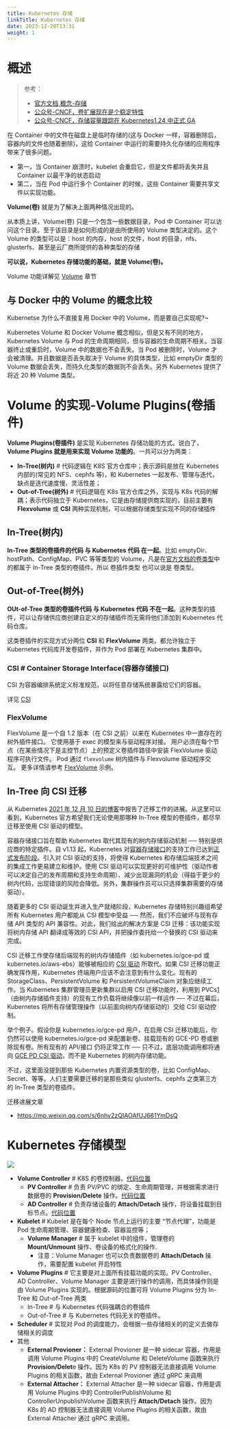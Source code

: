 ```yaml
---
title: Kubernetes 存储
linkTitle: Kubernetes 存储
date: 2023-12-20T13:31
weight: 1
---
```


# 概述

> 参考：
>
> - [官方文档,概念-存储](https://kubernetes.io/docs/concepts/storage/)
> - [公众号-CNCF，卷扩展现在是个稳定特性](https://mp.weixin.qq.com/s/hNR5XkMeZbDVInUOX_5MAg)
> - [公众号-CNCF，存储容量跟踪在 Kubernetes1.24 中正式 GA](https://mp.weixin.qq.com/s/EBghRVRQvnPSTf4YdCkp2w)

在 Container 中的文件在磁盘上是临时存储的(这与 Docker 一样，容器删除后，容器内的文件也随着删除)，这给 Container 中运行的需要持久化存储的应用程序带来了很多问题。

- 第一，当 Container 崩溃时，kubelet 会重启它，但是文件都将丢失并且 Container 以最干净的状态启动
- 第二，当在 Pod 中运行多个 Container 的时候，这些 Container 需要共享文件以实现功能。

**Volume(卷)** 就是为了解决上面两种情况出现的。

从本质上讲，Volume(卷) 只是一个包含一些数据目录，Pod 中 Container 可以访问这个目录。至于该目录是如何形成的是由所使用的 Volume 类型决定的。这个 Volume 的类型可以是：host 的内存，host 的文件，host 的目录，nfs、glusterfs、甚至是云厂商所提供的各种类型的存储

**可以说，Kubernetes 存储功能的基础，就是 Volume(卷)。**

Volume 功能详解见 [Volume](/docs/10.云原生/Kubernetes/Kubernetes%20存储/Volume/Volume.md) 章节

## 与 Docker 中的 Volume 的概念比较

Kubernetse 为什么不直接复用 Docker 中的 Volume，而是要自己实现呢?~

Kubernetes Volume 和 Docker Volume 概念相似，但是又有不同的地方，Kubernetes Volume 与 Pod 的生命周期相同，但与容器的生命周期不相关。当容器终止或重启时，Volume 中的数据也不会丢失。当 Pod 被删除时，Volume 才会被清理。并且数据是否丢失取决于 Volume 的具体类型，比如 emptyDir 类型的 Volume 数据会丢失，而持久化类型的数据则不会丢失。另外 Kubernetes 提供了将近 20 种 Volume 类型。

# Volume 的实现-Volume Plugins(卷插件)

**Volume Plugins(卷插件)** 是实现 Kubernetes 存储功能的方式。说白了，**Volume Plugins 就是用来实现 Volume 功能的**。一共可以分为两类：

- **In-Tree(树内)** # 代码逻辑在 K8S 官方仓库中；表示源码是放在 Kubernetes 内部的(常见的 NFS、cephfs 等)，和 Kubernetes 一起发布、管理与迭代，缺点是迭代速度慢、灵活性差；
- **Out-of-Tree(树外)** # 代码逻辑在 K8s 官方仓库之外，实现与 K8s 代码的解耦；表示代码独立于 Kubernetes，它是由存储提供商实现的，目前主要有 **Flexvolume** 或 **CSI** 两种实现机制，可以根据存储类型实现不同的存储插件

## In-Tree(树内)

**In-Tree 类型的卷插件的代码 与 Kubernetes 代码 在一起**。比如 emptyDir、hostPath、ConfigMap、PVC 等等类型的 Volume，凡是在[官方文档的卷类型](https://kubernetes.io/docs/concepts/storage/volumes/)中的都属于 In-Tree 类型的卷插件。所以 卷插件类型 也可以说是 卷类型。

## Out-of-Tree(树外)

**OUt-of-Tree 类型的卷插件代码 与 Kubernetes 代码 不在一起**。这种类型的插件，可以让存储供应商创建自定义的存储插件而无需将他们添加到 Kubernetes 代码仓库。

这类卷插件的实现方式分两位 **CSI** 和 **FlexVolume** 两类。都允许独立于 Kubernetes 代码库开发卷插件，并作为 Pod 部署在 Kubernetes 集群中。

### CSI # Container Storage Interface(容器存储接口)

CSI 为容器编排系统定义标准规范，以将任意存储系统暴露给它们的容器。

详见 [CSI](/docs/10.云原生/Kubernetes/Kubernetes%20存储/CSI/CSI.md)

### FlexVolume

FlexVolume 是一个自 1.2 版本（在 CSI 之前）以来在 Kubernetes 中一直存在的树外插件接口。 它使用基于 exec 的模型来与驱动程序对接。 用户必须在每个节点（在某些情况下是主控节点）上的预定义卷插件路径中安装 FlexVolume 驱动程序可执行文件。
Pod 通过 `flexvolume` 树内插件与 Flexvolume 驱动程序交互。 更多详情请参考 [FlexVolume](https://github.com/kubernetes/community/blob/master/contributors/devel/sig-storage/flexvolume.md) 示例。

## In-Tree 向 CSI 迁移

从 Kubernetes [2021 年 12 月 10 日的博客](https://kubernetes.io/zh-cn/blog/2021/12/10/storage-in-tree-to-csi-migration-status-update/)中报告了迁移工作的进展。从这里可以看到，Kubernetes 官方希望我们无论使用那哪种 In-Tree 模型的卷插件，都尽早迁移至使用 CSI 驱动的模型。

容器存储接口旨在帮助 Kubernetes 取代其现有的树内存储驱动机制 ── 特别是供应商的特定插件。自 v1.13 起，Kubernetes 对[容器存储接口](https://github.com/container-storage-interface/spec/blob/master/spec.md#README)的支持工作已达到[正式发布阶段](https://kubernetes.io/blog/2019/01/15/container-storage-interface-ga/)。引入对 CSI 驱动的支持，将使得 Kubernetes 和存储后端技术之间的集成工作更易建立和维护。使用 CSI 驱动可以实现更好的可维护性（驱动作者可以决定自己的发布周期和支持生命周期）、减少出现漏洞的机会（得益于更少的树内代码，出现错误的风险会降低。另外，集群操作员可以只选择集群需要的存储驱动）。

随着更多的 CSI 驱动诞生并进入生产就绪阶段，Kubernetes 存储特别兴趣组希望所有 Kubernetes 用户都能从 CSI 模型中受益 ── 然而，我们不应破坏与现有存储 API 类型的 API 兼容性。对此，我们给出的解决方案是 CSI 迁移：该功能实现将树内存储 API 翻译成等效的 CSI API，并把操作委托给一个替换的 CSI 驱动来完成。

CSI 迁移工作使存储后端现有的树内存储插件（如 kubernetes.io/gce-pd 或 kubernetes.io/aws-ebs）能够被相应的 [CSI 驱动](https://kubernetes-csi.github.io/docs/introduction.html) 所取代。如果 CSI 迁移功能正确发挥作用，Kubernetes 终端用户应该不会注意到有什么变化。现有的 StorageClass、PersistentVolume 和 PersistentVolumeClaim 对象应继续工作。当 Kubernetes 集群管理员更新集群以启用 CSI 迁移功能时，利用到 PVCs[1](https://kubernetes.io/zh-cn/blog/2021/12/10/storage-in-tree-to-csi-migration-status-update/#fn:1)（由树内存储插件支持）的现有工作负载将继续像以前一样运作 ── 不过在幕后，Kubernetes 将所有存储管理操作（以前面向树内存储驱动的）交给 CSI 驱动控制。

举个例子。假设你是 kubernetes.io/gce-pd 用户，在启用 CSI 迁移功能后，你仍然可以使用 kubernetes.io/gce-pd 来配置新卷、挂载现有的 GCE-PD 卷或删除现有卷。所有现有的 API/接口 仍将正常工作 ── 只不过，底层功能调用都将通向 [GCE PD CSI 驱动](https://github.com/kubernetes-sigs/gcp-compute-persistent-disk-csi-driver)，而不是 Kubernetes 的树内存储功能。

不过，这里面没提到那些 Kubernetes 内置资源类型的卷，比如 ConfigMap、Secret、等等。人们主要需要迁移的是那些类似 glusterfs、cephfs 之类第三方的 In-Tree 类型的卷插件。

迁移进展文章

- <https://mp.weixin.qq.com/s/6nhv2zQIAOAfUJ661YmDsQ>

# Kubernetes 存储模型

![](https://notes-learning.oss-cn-beijing.aliyuncs.com/aplkpr/1616117503767-42e19ed6-fbd6-4b5b-bc38-db7e7a699432.jpeg)

- **Volume Controller** # K8S 的卷控制器。[代码位置](https://github.com/kubernetes/kubernetes/tree/master/pkg/controller/volume)
  - **PV Controller** # 负责 PV/PVC 的绑定、生命周期管理，并根据需求进行数据卷的 **Provision/Delete** 操作。[代码位置](https://github.com/kubernetes/kubernetes/tree/master/pkg/controller/volume/persistentvolume)
  - **AD Controller** # 负责存储设备的 **Attach/Detach** 操作，将设备挂载到目标节点。[代码位置](https://github.com/kubernetes/kubernetes/tree/master/pkg/controller/volume/attachdetach)
- **Kubelet** # Kubelet 是在每个 Node 节点上运行的主要 “节点代理”，功能是 Pod 生命周期管理、容器健康检查、容器监控等；
  - **Volume Manager** # 属于 kubelet 中的组件，管理卷的 **Mount/Unmount** 操作、卷设备的格式化的操作.
    - 注意：Volume Manager 也可以负责数据卷的 **Attach/Detach** 操作，需要配置 kubelet 开启特性
- **Volume Plugins** # 它主要是对上面所有挂载功能的实现。PV Controller、AD Controller、Volume Manager 主要是进行操作的调用，而具体操作则是由 Volume Plugins 实现的。根据源码的位置可将 Volume Plugins 分为 In-Tree 和 Out-of-Tree 两类
  - In-Tree # 与 Kubernetes 代码强耦合的卷插件
  - Out-of-Tree # 与 Kubernetes 代码无关的卷插件。
- **Scheduler** # 实现对 Pod 的调度能力，会根据一些存储相关的的定义去做存储相关的调度
- 其他
  - **External Provioner：** External Provioner 是一种 sidecar 容器，作用是调用 Volume Plugins 中的 CreateVolume 和 DeleteVolume 函数来执行 **Provision/Delet**e 操作。因为 K8s 的 PV 控制器无法直接调用 Volume Plugins 的相关函数，故由 External Provioner 通过 gRPC 来调用
  - **External Attacher：** External Attacher 是一种 sidecar 容器，作用是调用 Volume Plugins 中的 ControllerPublishVolume 和 ControllerUnpublishVolume 函数来执行 **Attach/Detach** 操作。因为 K8s 的 AD 控制器无法直接调用 Volume Plugins 的相关函数，故由 External Attacher 通过 gRPC 来调用。
